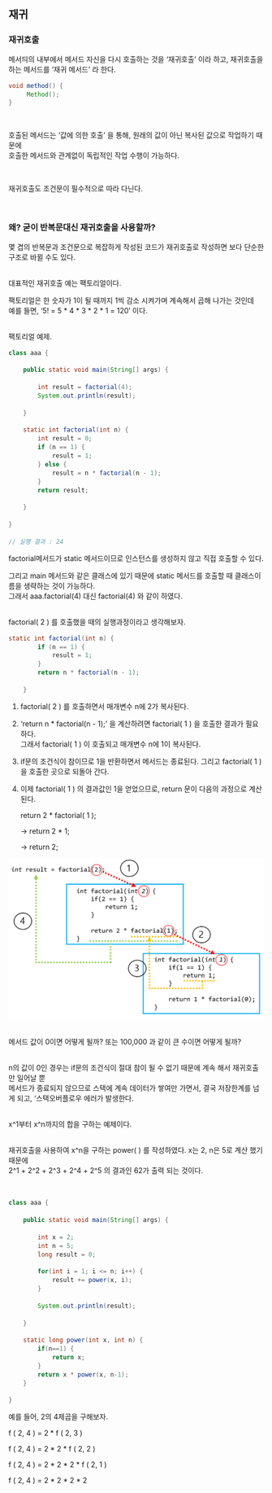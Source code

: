 ## 재귀

### 재귀호출

메서듸의 내부에서 메서드 자신을 다시 호출하는 것을 ‘재귀호출’ 이라 하고, 재귀호출을 하는 메서드를 ‘재귀 메서드’ 라 한다.

```java
void method() {  
     Method();
}
```

<br/>

호출된 메서드는 ‘값에 의한 호출’ 을 통해, 원래의 값이 아닌 복사된 값으로 작업하기 때문에 <br/>호출한 메서드와 관계없이 독립적인 작업 수행이 가능하다.

<br/>

재귀호출도 조건문이 필수적으로 따라 다닌다.

<br/>

### 왜? 굳이 반복문대신 재귀호출을 사용할까?

몇 겹의 반복문과 조건문으로 복잡하게 작성된 코드가 재귀호출로 작성하면 보다 단순한 구조로 바뀔 수도 있다.

<br/>대표적인 재귀호출 예는 팩토리얼이다. 

팩토리얼은 한 숫자가 1이 될 때까지 1씩 감소 시켜가며 계속해서 곱해 나가는 것인데 <br/>예를 들면, ‘5! = 5 * 4 * 3 * 2 * 1 = 120’ 이다. 

<br/>팩토리얼 예제.

```java
class aaa {

    public static void main(String[] args) {

        int result = factorial(4);
        System.out.println(result);

    }

    static int factorial(int n) {
        int result = 0;
        if (n == 1) {
            result = 1;
        } else {
            result = n * factorial(n - 1);
        }
        return result;

    }

}

// 실행 결과 : 24
```

factorial메서드가 static 메서드이므로 인스턴스를 생성하지 않고 직접 호출할 수 있다.

그리고 main 메서드와 같은 클래스에 있기 때문에 static 메서드를 호출할 때 클래스이름을 생략하는 것이 가능하다. <br/>그래서 aaa.factorial(4) 대신 factorial(4) 와 같이 하였다.

<br/>factorial( 2 ) 를 호출했을 때의 실행과정이라고 생각해보자.

```java
static int factorial(int n) {
        if (n == 1) {
            result = 1;
        }
        return n * factorial(n - 1);

    }
```

1. factorial( 2 ) 를 호출하면서 매개변수 n에 2가 복사된다.

2. ‘return n * factorial(n - 1);’ 을 계산하려면 factorial( 1 ) 을 호출한 결과가 필요하다.
<br/>그래서 factorial( 1 ) 이 호출되고 매개변수 n에 1이 복사된다.
3. if문의 조건식이 참이므로 1을 반환하면서 메서드는 종료된다. 그리고 factorial( 1 ) 을 호출한 곳으로 되돌아 간다.
4. 이제 factorial( 1 ) 의 결과값인 1을 얻었으므로, return 문이 다음의 과정으로 계산된다.

    return 2 * factorial( 1 );

    → return 2 * 1;

    → return 2;

![이미지](/programming/img/재귀귀.PNG)

<br/>메서드 값이 0이면 어떻게 될까? 또는 100,000 과 같이 큰 수이면 어떻게 될까? 

<br/>n의 값이 0인 경우는 if문의 조건식이 절대 참이 될 수 없기 때문에 계속 해서 재귀호출만 일어날 뿐 <br/>메서드가 종료되지 않으므로 스택에 계속 데이터가 쌓여만 가면서, 결국 저장한계를 넘게 되고, ‘스택오버플로우 에러가 발생한다. 

<br/>x^1부터 x^n까지의 합을 구하는 예제이다. 

<br/>재귀호출을 사용하여 x^n을 구하는 power( ) 를 작성하였다. x는 2, n은 5로 계산 했기 때문에 <br/>2^1 + 2^2 + 2^3 + 2^4 + 2^5 의 결과인 62가 출력 되는 것이다.

<br/>

```java
class aaa {

    public static void main(String[] args) {

        int x = 2;
        int n = 5;
        long result = 0;

        for(int i = 1; i <= n; i++) {
            result += power(x, i);
        }

        System.out.println(result);

    }

    static long power(int x, int n) {
        if(n==1) {
            return x;
        }
        return x * power(x, n-1);
    }

}
```

예를 들어, 2의 4제곱을 구해보자.

f ( 2, 4 ) = 2 * f ( 2, 3 )

f ( 2, 4 ) = 2 * 2 * f ( 2, 2 )

f ( 2, 4 ) = 2 * 2 * 2 * f ( 2, 1 )

f ( 2, 4 ) = 2 * 2 * 2 * 2
